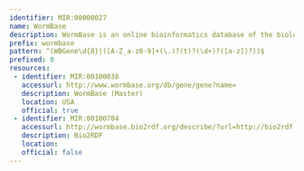 ```yaml
---
identifier: MIR:00000027
name: WormBase
description: WormBase is an online bioinformatics database of the biology and genome of the model organism Caenorhabditis elegans and related nematodes. It is used by the C. elegans research community both as an information resource and as a mode to publish and distribute their results. This collection references genes.
prefix: wormbase
pattern: ^(WBGene\d{8}|([A-Z_a-z0-9]+(\.)?(t)?(\d+)?([a-z])?))$
prefixed: 0
resources:
 - identifier: MIR:00100038
   accessurl: http://www.wormbase.org/db/gene/gene?name=
   description: WormBase (Master)
   location: USA
   official: true
 - identifier: MIR:00100704
   accessurl: http://wormbase.bio2rdf.org/describe/?url=http://bio2rdf.org/wormbase:
   description: Bio2RDF
   location: 
   official: false
---
```

